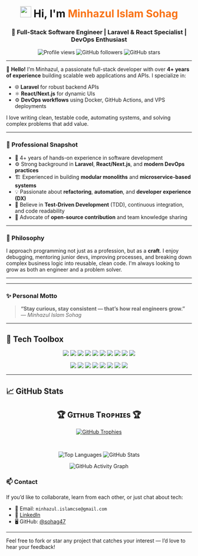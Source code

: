 <h1 align="center">
  <img src="https://emojis.slackmojis.com/emojis/images/1531849430/4246/blob-sunglasses.gif?1531849430" width="30" /> 
  Hi, I'm <span style="color:#f97316;">Minhazul Islam Sohag</span>
</h1>

<h3 align="center">🚀 Full-Stack Software Engineer | Laravel & React Specialist | DevOps Enthusiast</h3>

<p align="center">
  <img src="https://komarev.com/ghpvc/?username=sohag47&style=flat-square" alt="Profile views" />
  <img src="https://img.shields.io/github/followers/sohag47?label=Followers&style=flat-square" alt="GitHub followers" />
  <img src="https://img.shields.io/github/stars/sohag47?label=Stars&style=flat-square" alt="GitHub stars" />
</p>

---

👋 **Hello!** I’m Minhazul, a passionate full-stack developer with over **4+ years of experience** building scalable web applications and APIs. I specialize in:

- 🌐 **Laravel** for robust backend APIs  
- ⚛️ **React/Next.js** for dynamic UIs  
- ⚙️ **DevOps workflows** using Docker, GitHub Actions, and VPS deployments  

I love writing clean, testable code, automating systems, and solving complex problems that add value.

---
### 🚀 Professional Snapshot
- 🧠 4+ years of hands-on experience in software development
- ⚙️ Strong background in **Laravel**, **React/Next.js**, and **modern DevOps practices**
- 🏗️ Experienced in building **modular monoliths** and **microservice-based systems**
- 💡 Passionate about **refactoring**, **automation**, and **developer experience (DX)**
- 🧪 Believe in **Test-Driven Development** (TDD), continuous integration, and code readability
- 🧩 Advocate of **open-source contribution** and team knowledge sharing

---

### 🧠 Philosophy

I approach programming not just as a profession, but as a **craft**. I enjoy debugging, mentoring junior devs, improving processes, and breaking down complex business logic into reusable, clean code. I'm always looking to grow as both an engineer and a problem solver.

---

---

### ✨ Personal Motto

> **“Stay curious, stay consistent — that’s how real engineers grow.”**  
> — *Minhazul Islam Sohag*

---

## 🧰 Tech Toolbox

<p align="center">
  <img src="https://img.shields.io/badge/PHP-777BB4?style=flat-square&logo=php&logoColor=white" />
  <img src="https://img.shields.io/badge/Laravel-FF2D20?style=flat-square&logo=laravel&logoColor=white" />
  <img src="https://img.shields.io/badge/React.js-0081CB?style=flat-square&logo=react&logoColor=61DAFB" />
  <img src="https://img.shields.io/badge/Next.js-000000?style=flat-square&logo=nextdotjs&logoColor=white" />
  <img src="https://img.shields.io/badge/Vue.js-35495E?style=flat-square&logo=vue.js&logoColor=4FC08D" />
  <img src="https://img.shields.io/badge/TypeScript-007ACC?style=flat-square&logo=typescript&logoColor=white" />
  <img src="https://img.shields.io/badge/JavaScript-F7DF1E?style=flat-square&logo=javascript&logoColor=black" />
  <img src="https://img.shields.io/badge/Tailwind_CSS-38B2AC?style=flat-square&logo=tailwind-css&logoColor=white" />
  <img src="https://img.shields.io/badge/MySQL-005C84?style=flat-square&logo=mysql&logoColor=white" />
  <img src="https://img.shields.io/badge/Docker-0CC1F3?style=flat-square&logo=docker&logoColor=white" />
</p>

<p align="center">
  <img src="https://img.shields.io/badge/Markdown-000000?style=flat-square&logo=markdown&logoColor=white" />
  <img src="https://img.shields.io/badge/HTML5-E34F26?style=flat-square&logo=html5&logoColor=white" />
  <img src="https://img.shields.io/badge/CSS3-1572B6?style=flat-square&logo=css3&logoColor=white" />
  <img src="https://img.shields.io/badge/Bootstrap-563D7C?style=flat-square&logo=bootstrap&logoColor=white" />
  <img src="https://img.shields.io/badge/Redis-DD0031?style=flat-square&logo=redis&logoColor=white" />
  <img src="https://img.shields.io/badge/SQLite-07405E?style=flat-square&logo=sqlite&logoColor=white" />
  <img src="https://img.shields.io/badge/Netlify-00C7B7?style=flat-square&logo=netlify&logoColor=white" />
  <img src="https://img.shields.io/badge/Debian-A81D33?style=flat-square&logo=debian&logoColor=white" />
</p>

---

## 📈 GitHub Stats
<!--Trophies Section-->   
<h2 align="center">🏆 Gɪᴛʜᴜʙ Tʀᴏᴘʜɪᴇs 🏆</h2>
<p align="center">
  <a href="https://github.com/sohag47">
    <picture>
      <source media="(prefers-color-scheme: dark)" srcset="https://github-profile-trophy.vercel.app/?username=sohag47&no-bg=true&row=2&column=6&margin-w=20&margin-h=20&theme=monokai">
      <source media="(prefers-color-scheme: light)" srcset="https://github-profile-trophy.vercel.app/?username=sohag47&no-bg=true&row=2&column=6&margin-w=20&margin-h=20">
      <img alt="GitHub Trophies" src="https://github-profile-trophy.vercel.app/?username=sohag47&no-bg=true&no-frame=true&row=2&column=6&margin-w=20&margin-h=20">
    </picture>
  </a>
</p>
<br />


<p align="center">
  <img src="https://github-readme-stats.vercel.app/api/top-langs/?username=sohag47&layout=compact&theme=tokyonight" alt="Top Languages" />
  <img src="https://github-readme-stats.vercel.app/api?username=sohag47&show_icons=true&theme=tokyonight&count_private=true" alt="GitHub Stats" />
</p>
<p align="center">
  <img src="https://github-readme-activity-graph.vercel.app/graph?username=sohag47&theme=react-dark" alt="GitHub Activity Graph" />
</p>

### 📫 Contact

If you’d like to collaborate, learn from each other, or just chat about tech:

- 📩 Email: `minhazul.islamcse@gmail.com`
- 💼 [LinkedIn](https://www.linkedin.com/in/minhazul-islam-sohag/)
- 🖥️ GitHub: [@sohag47](https://github.com/sohag47)

---

Feel free to fork or star any project that catches your interest — I’d love to hear your feedback!

